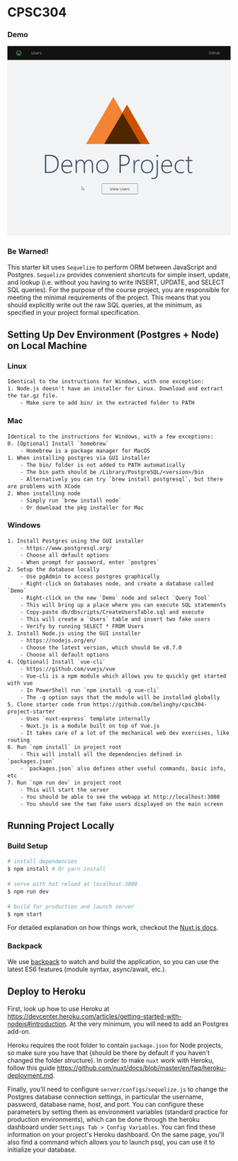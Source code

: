 # CPSC304

### Demo

![alt text](demo.gif "Demo")

### Be Warned!

This starter kit uses `Sequelize` to perform ORM between JavaScript and Postgres. `Sequelize` provides convenient shortcuts for simple insert, update, and lookup (i.e. without you having to write INSERT, UPDATE, and SELECT SQL queries). For the purpose of the course project, you are responsible for meeting the minimal requirements of the project. This means that you should explicitly write out the raw SQL queries, at the minimum, as specified in your project formal specification.

## Setting Up Dev Environment (Postgres + Node) on Local Machine

### Linux

    Identical to the instructions for Windows, with one exception:
    1. Node.js doesn't have an installer for Linux. Download and extract the tar.gz file.
        - Make sure to add bin/ in the extracted folder to PATH

### Mac

    Identical to the instructions for Windows, with a few exceptions:
    0. [Optional] Install `homebrew`
        - Homebrew is a package manager for MacOS
    1. When installing postgres via GUI installer
        - The bin/ folder is not added to PATH automatically
        - The bin path should be /Library/PostgreSQL/<version>/bin
        - Alternatively you can try `brew install postgresql`, but there are problems with XCode
    2. When installing node
        - Simply run `brew install node`
        - Or download the pkg installer for Mac

### Windows

    1. Install Postgres using the GUI installer
        - https://www.postgresql.org/
        - Choose all default options
        - When prompt for password, enter `postgres`
    2. Setup the database locally
        - Use pgAdmin to access postgres graphically
        - Right-click on Databases node, and create a database called `Demo`
        - Right-click on the new `Demo` node and select `Query Tool`
        - This will bring up a place where you can execute SQL statements
        - Copy-paste db/dbscripts/CreateUsersTable.sql and execute
        - This will create a `Users` table and insert two fake users
        - Verify by running SELECT * FROM Users
    3. Install Node.js using the GUI installer
        - https://nodejs.org/en/
        - Choose the latest version, which should be v8.7.0
        - Choose all default options
    4. [Optional] Install `vue-cli`
        - https://github.com/vuejs/vue
        - Vue-cli is a npm module which allows you to quickly get started with vue
        - In PowerShell run `npm install -g vue-cli`
        - The -g option says that the module will be installed globally
    5. Clone starter code from https://github.com/belinghy/cpsc304-project-starter
        - Uses `nuxt-express` template internally
        - Nuxt.js is a module built on top of Vue.js
        - It takes care of a lot of the mechanical web dev exercises, like routing
    6. Run `npm install` in project root
        - This will install all the dependencies defined in `packages.json`
        - `packages.json` also defines other useful commands, basic info, etc
    7. Run `npm run dev` in project root
        - This will start the server
        - You should be able to see the webapp at http://localhost:3000
        - You should see the two fake users displayed on the main screen

## Running Project Locally

### Build Setup

```bash
# install dependencies
$ npm install # Or yarn install

# serve with hot reload at localhost:3000
$ npm run dev

# build for production and launch server
$ npm start
```

For detailed explanation on how things work, checkout the [Nuxt.js docs](https://github.com/nuxt/nuxt.js).

### Backpack

We use [backpack](https://github.com/palmerhq/backpack) to watch and build the application, so you can use the latest ES6 features (module syntax, async/await, etc.).

## Deploy to Heroku

First, look up how to use Heroku at https://devcenter.heroku.com/articles/getting-started-with-nodejs#introduction. At the very minimum, you will need to add an Postgres add-on.

Heroku requires the root folder to contain `package.json` for Node projects, so make sure you have that (should be there by default if you haven't changed the folder structure). In order to make `nuxt` work with Heroku, follow this guide https://github.com/nuxt/docs/blob/master/en/faq/heroku-deployment.md.

Finally, you'll need to configure `server/configs/sequelize.js` to change the Postgres database connection settings, in particular the username, password, database name, host, and port. You can configure these parameters by setting them as environment variables (standard practice for production environments), which can be done through the heroku dashboard under `Settings Tab > Config Variables`. You can find these information on your project's Heroku dashboard. On the same page, you'll also find a command which allows you to launch psql, you can use it to initialize your database.
